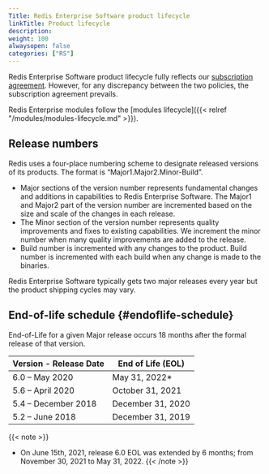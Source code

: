 ```yaml
---
Title: Redis Enterprise Software product lifecycle
linkTitle: Product lifecycle
description:
weight: 100
alwaysopen: false
categories: ["RS"]
---
```

Redis Enterprise Software product lifecycle fully reflects our [subscription agreement](https://redislabs.com/wp-content/uploads/2019/11/redis-enterprise-software-subscription-agreement.pdf).
However, for any discrepancy between the two policies, the subscription agreement prevails.

Redis Enterprise modules follow the [modules lifecycle]({{< relref "/modules/modules-lifecycle.md" >}}).

## Release numbers

Redis uses a four-place numbering scheme to designate released versions of its products.
The format is “Major1.Major2.Minor-Build”.

- Major sections of the version number represents fundamental changes and additions in
    capabilities to Redis  Enterprise Software. The Major1 and Major2 part of the
    version number are incremented based on the size and scale of the changes in each
    release.
- The Minor section of the version number represents quality improvements and fixes to
    existing capabilities. We increment the minor number when many quality improvements
    are added to the release.
- Build number is incremented with any changes to the product. Build number is
    incremented with each build when any change is made to the binaries.

Redis Enterprise Software typically gets two major releases every year but the product shipping cycles may vary.

## End-of-life schedule {#endoflife-schedule}

End-of-Life for a given Major release occurs 18 months after the formal release of
that version.

| Version - Release Date | End of Life (EOL)  |
| ----------------------------------------- | ------------------ |
| 6.0 – May 2020                            | May 31, 2022*  |
| 5.6 – April 2020                          | October 31, 2021  |
| 5.4 – December 2018                       | December 31, 2020  |
| 5.2 – June 2018                           | December 31, 2019  |

 {{< note >}}
 * On June 15th, 2021, release 6.0 EOL was extended by 6 months; from November 30, 2021 to May 31, 2022.
{{< /note >}}
